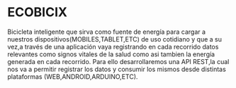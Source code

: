 # ECOBICIX

Bicicleta inteligente que sirva como fuente de energía para cargar a nuestros dispositivos(MOBILES,TABLET,ETC) de uso cotidiano y que a su vez,a través de una aplicación vaya registrando en cada recorrido datos relevantes como signos vitales de la salud como asi tambien  la energía generada en cada recorrido. Para ello desarrollaremos una API REST,la cual nos va a permitir registrar los datos y consumir los mismos desde distintas plataformas (WEB,ANDROID,ARDUINO,ETC).
